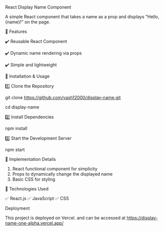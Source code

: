 React Display Name Component

A simple React component that takes a name as a prop and displays "Hello, {name}!" on the page.

📌 Features

✔️ Reusable React Component

✔️ Dynamic name rendering via props

✔️ Simple and lightweight

📌 Installation & Usage

1️⃣ Clone the Repository

git clone https://github.com/yash12000/display-name.git

cd display-name

2️⃣ Install Dependencies

npm install

3️⃣ Start the Development Server

npm start

📌 Implementation Details

1. React functional component for simplicity
2. Props to dynamically change the displayed name
3. Basic CSS for styling

📌 Technologies Used

✅ React.js
✅ JavaScript
✅ CSS

Deployment

This project is deployed on Vercel. and can be accessed at https://display-name-one-alpha.vercel.app/
